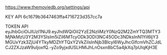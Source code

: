https://www.themoviedb.org/settings/api

KEY API
6c1679b3647463ffa4716723d357cc7a

TOKEN API 
eyJhbGciOiJIUzI1NiJ9.eyJhdWQiOiI2YzE2NzliMzY0NzQ2M2ZmYTQ3MTY3MjNkMzU3Y2M3YSIsIm5iZiI6MTcyODk3ODI3NC45ODc3NDksInN1YiI6IjY3MGUxYzk3ZjU4YTkyMDZhYTQxY2VkZiIsInNjb3BlcyI6WyJhcGlfcmVhZCJdLCJ2ZXJzaW9uIjoxfQ.-yZo9yjxdUSLHMiJhLnOsxn8bC5a4jkXq7pUIqKjH3E 